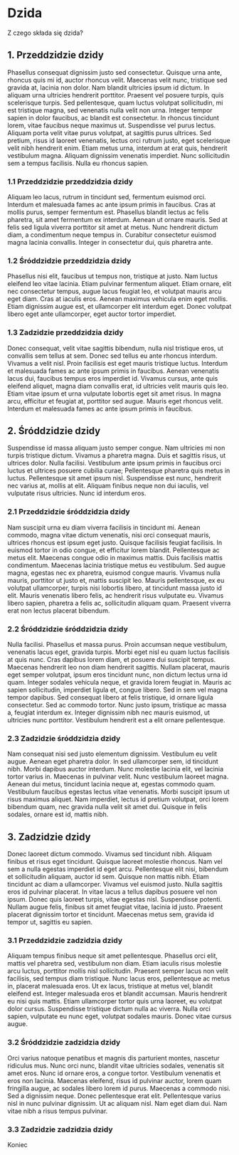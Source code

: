 # Dzida
Z czego składa się dzida?

## 1. Przeddzidzie dzidy

Phasellus consequat dignissim justo sed consectetur. Quisque urna ante, rhoncus quis mi id, auctor rhoncus velit. Maecenas velit nunc, tristique sed gravida at, lacinia non dolor. Nam blandit ultricies ipsum id dictum. In aliquam urna ultricies hendrerit porttitor. Praesent vel posuere turpis, quis scelerisque turpis. Sed pellentesque, quam luctus volutpat sollicitudin, mi est tristique magna, sed venenatis nulla velit non urna. Integer tempor sapien in dolor faucibus, ac blandit est consectetur. In rhoncus tincidunt lorem, vitae faucibus neque maximus ut. Suspendisse vel purus lectus. Aliquam porta velit vitae purus volutpat, at sagittis purus ultrices. Sed pretium, risus id laoreet venenatis, lectus orci rutrum justo, eget scelerisque velit nibh hendrerit enim. Etiam metus urna, interdum at erat quis, hendrerit vestibulum magna. Aliquam dignissim venenatis imperdiet. Nunc sollicitudin sem a tempus facilisis. Nulla eu rhoncus sapien.

### 1.1 Przeddzidzie przeddzidzia dzidy

Aliquam leo lacus, rutrum in tincidunt sed, fermentum euismod orci. Interdum et malesuada fames ac ante ipsum primis in faucibus. Cras at mollis purus, semper fermentum est. Phasellus blandit lectus ac felis pharetra, sit amet fermentum ex interdum. Aenean ut ornare mauris. Sed at felis sed ligula viverra porttitor sit amet at metus. Nunc hendrerit dictum diam, a condimentum neque tempus in. Curabitur consectetur euismod magna lacinia convallis. Integer in consectetur dui, quis pharetra ante.

### 1.2 Śróddzidzie przeddzidzia dzidy

Phasellus nisi elit, faucibus ut tempus non, tristique at justo. Nam luctus eleifend leo vitae lacinia. Etiam pulvinar fermentum aliquet. Etiam ornare, elit nec consectetur tempus, augue lacus feugiat leo, et volutpat mauris arcu eget diam. Cras at iaculis eros. Aenean maximus vehicula enim eget mollis. Etiam dignissim augue est, et ullamcorper elit interdum eget. Donec volutpat libero eget ante ullamcorper, eget auctor tortor imperdiet.

### 1.3 Zadzidzie przeddzidzia dzidy

Donec consequat, velit vitae sagittis bibendum, nulla nisl tristique eros, ut convallis sem tellus at sem. Donec sed tellus eu ante rhoncus interdum. Vivamus a velit nisl. Proin facilisis est eget mauris tristique luctus. Interdum et malesuada fames ac ante ipsum primis in faucibus. Aenean venenatis lacus dui, faucibus tempus eros imperdiet id. Vivamus cursus, ante quis eleifend aliquet, magna diam convallis erat, id ultricies velit mauris quis leo. Etiam vitae ipsum et urna vulputate lobortis eget sit amet risus. In magna arcu, efficitur et feugiat at, porttitor sed augue. Mauris eget rhoncus velit. Interdum et malesuada fames ac ante ipsum primis in faucibus.

## 2. Śróddzidzie dzidy

Suspendisse id massa aliquam justo semper congue. Nam ultricies mi non turpis tristique dictum. Vivamus a pharetra magna. Duis et sagittis risus, ut ultrices dolor. Nulla facilisi. Vestibulum ante ipsum primis in faucibus orci luctus et ultrices posuere cubilia curae; Pellentesque pharetra quis metus in luctus. Pellentesque sit amet ipsum nisl. Suspendisse est nunc, hendrerit nec varius at, mollis at elit. Aliquam finibus neque non dui iaculis, vel vulputate risus ultricies. Nunc id interdum eros.

### 2.1 Przeddzidzie śróddzidzia dzidy

Nam suscipit urna eu diam viverra facilisis in tincidunt mi. Aenean commodo, magna vitae dictum venenatis, nisi orci consequat mauris, ultrices rhoncus est ipsum eget justo. Quisque facilisis feugiat facilisis. In euismod tortor in odio congue, et efficitur lorem blandit. Pellentesque ac metus elit. Maecenas congue odio in maximus mattis. Duis facilisis mattis condimentum. Maecenas lacinia tristique metus eu vestibulum. Sed augue magna, egestas nec ex pharetra, euismod congue mauris. Vivamus nulla mauris, porttitor ut justo et, mattis suscipit leo. Mauris pellentesque, ex eu volutpat ullamcorper, turpis nisi lobortis libero, at tincidunt massa justo id elit. Mauris venenatis libero felis, ac hendrerit risus vulputate eu. Vivamus libero sapien, pharetra a felis ac, sollicitudin aliquam quam. Praesent viverra erat non lectus placerat bibendum.

### 2.2 Śróddzidzie śróddzidzia dzidy

Nulla facilisi. Phasellus et massa purus. Proin accumsan neque vestibulum, venenatis lacus eget, gravida turpis. Morbi eget nisl eu quam luctus facilisis at quis nunc. Cras dapibus lorem diam, et posuere dui suscipit tempus. Maecenas hendrerit leo non diam hendrerit sagittis. Nullam placerat, mauris eget semper volutpat, ipsum eros tincidunt nunc, non dictum lectus urna id quam. Integer sodales vehicula neque, et gravida lorem feugiat in. Mauris ac sapien sollicitudin, imperdiet ligula et, congue libero. Sed in sem vel magna tempor dapibus. Sed consequat libero at felis tristique, id ornare ligula consectetur. Sed ac commodo tortor. Nunc justo ipsum, tristique ac massa a, feugiat interdum ex. Integer dignissim nibh nec mauris euismod, ut ultricies nunc porttitor. Vestibulum hendrerit est a elit ornare pellentesque.

### 2.3 Zadzidzie śróddzidzia dzidy

Nam consequat nisi sed justo elementum dignissim. Vestibulum eu velit augue. Aenean eget pharetra dolor. In sed ullamcorper sem, id tincidunt nibh. Morbi dapibus auctor interdum. Nunc molestie lacinia elit, vel lacinia tortor varius in. Maecenas in pulvinar velit. Nunc vestibulum laoreet magna. Aenean dui metus, tincidunt lacinia neque at, egestas commodo quam. Vestibulum faucibus egestas lectus vitae venenatis. Morbi suscipit ipsum ut risus maximus aliquet. Nam imperdiet, lectus id pretium volutpat, orci lorem bibendum quam, nec gravida nulla velit sit amet dui. Quisque in felis sodales, ornare est id, mattis nibh.

## 3. Zadzidzie dzidy

Donec laoreet dictum commodo. Vivamus sed tincidunt nibh. Aliquam finibus et risus eget tincidunt. Quisque laoreet molestie rhoncus. Nam vel sem a nulla egestas imperdiet id eget arcu. Pellentesque elit nisi, bibendum et sollicitudin aliquam, auctor id sem. Quisque non mattis nibh. Etiam tincidunt ac diam a ullamcorper. Vivamus vel euismod justo. Nulla sagittis eros id pulvinar placerat. In vitae lacus a tellus dapibus posuere vel non ipsum. Donec quis laoreet turpis, vitae egestas nisl. Suspendisse potenti. Nullam augue felis, finibus sit amet feugiat vitae, lacinia id justo. Praesent placerat dignissim tortor et tincidunt. Maecenas metus sem, gravida id tempor ut, sagittis eu sapien.

### 3.1 Przeddzidzie zadzidzia dzidy

Aliquam tempus finibus neque sit amet pellentesque. Phasellus orci elit, mattis vel pharetra sed, vestibulum non diam. Etiam iaculis risus molestie arcu luctus, porttitor mollis nisl sollicitudin. Praesent semper lacus non velit facilisis, sed tempus diam tristique. Nunc lacus eros, pellentesque ac metus in, placerat malesuada eros. Ut ex lacus, tristique at metus vel, blandit eleifend est. Integer malesuada eros et blandit accumsan. Mauris hendrerit eu nisi quis mattis. Etiam ullamcorper tortor quis urna laoreet, eu volutpat dolor cursus. Suspendisse tristique dictum nulla ac viverra. Nulla orci sapien, vulputate eu nunc eget, volutpat sodales mauris. Donec vitae cursus augue.

### 3.2 Śróddzidzie zadzidzia dzidy

Orci varius natoque penatibus et magnis dis parturient montes, nascetur ridiculus mus. Nunc orci nunc, blandit vitae ultricies sodales, venenatis sit amet eros. Nunc id ornare eros, a congue tortor. Vestibulum venenatis et eros non lacinia. Maecenas eleifend, risus id pulvinar auctor, lorem quam fringilla augue, ac sodales libero lorem id purus. Maecenas a commodo nisi. Sed a dignissim neque. Donec pellentesque erat elit. Pellentesque varius nisl in nunc pulvinar dignissim. Ut ac aliquam nisl. Nam eget diam dui. Nam vitae nibh a risus tempus pulvinar. 

### 3.3 Zadzidzie zadzidzia dzidy

Koniec
